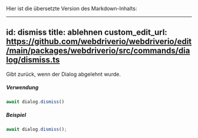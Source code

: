 Hier ist die übersetzte Version des Markdown-Inhalts:

---
id: dismiss
title: ablehnen
custom_edit_url: https://github.com/webdriverio/webdriverio/edit/main/packages/webdriverio/src/commands/dialog/dismiss.ts
---

Gibt zurück, wenn der Dialog abgelehnt wurde.

##### Verwendung

```js
await dialog.dismiss()
```

##### Beispiel

```js title="dialogDismiss.js"
await dialog.dismiss();
```